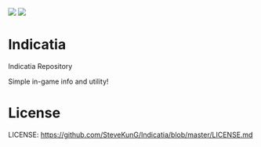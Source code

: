 [![](http://cf.way2muchnoise.eu/full_indicatia_downloads.svg)](http://minecraft.curseforge.com/projects/indicatia) [![](http://cf.way2muchnoise.eu/versions/Minecraft_indicatia_all.svg)](http://minecraft.curseforge.com/projects/indicatia)

Indicatia
==============
Indicatia Repository

Simple in-game info and utility!

License
==============
LICENSE: https://github.com/SteveKunG/Indicatia/blob/master/LICENSE.md
